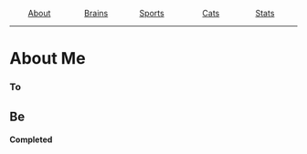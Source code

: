 <p align="center">
  <a href="https://tantanbrainman.github.io/about">About</a>
  &nbsp;&nbsp;&nbsp;&nbsp;&nbsp;&nbsp;&nbsp;&nbsp;&nbsp;&nbsp;&nbsp;&nbsp;&nbsp;
  <a href="https://tantanbrainman.github.io/brains">Brains</a>
  &nbsp;&nbsp;&nbsp;&nbsp;&nbsp;&nbsp;&nbsp;&nbsp;&nbsp;&nbsp;&nbsp;&nbsp;
  <a href="https://tantanbrainman.github.io/sports">Sports</a>
  &nbsp;&nbsp;&nbsp;&nbsp;&nbsp;&nbsp;&nbsp;&nbsp;&nbsp;&nbsp;&nbsp;&nbsp;&nbsp;&nbsp;&nbsp;
  <a href="https://tantanbrainman.github.io/cats">Cats</a>
  &nbsp;&nbsp;&nbsp;&nbsp;&nbsp;&nbsp;&nbsp;&nbsp;&nbsp;&nbsp;&nbsp;&nbsp;&nbsp;&nbsp;
  <a href="https://tantanbrainman.github.io/stats">Stats</a>
  &nbsp;
</p>

---

# About Me

### To

## Be

#### Completed
